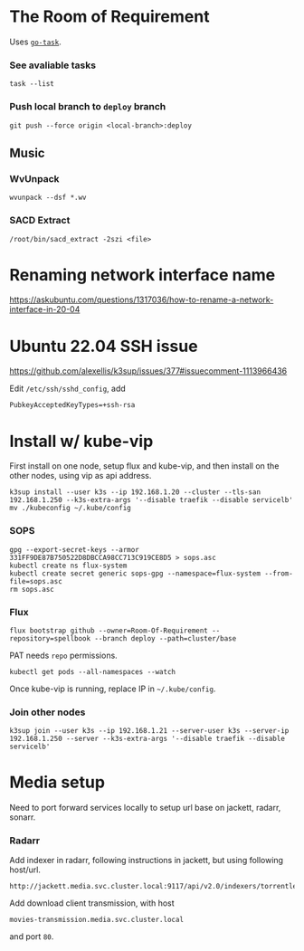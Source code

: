 # The Room of Requirement

Uses [`go-task`](https://taskfile.dev).

### See avaliable tasks

```
task --list
```

### Push local branch to `deploy` branch
```
git push --force origin <local-branch>:deploy
```

## Music

### WvUnpack

```
wvunpack --dsf *.wv
```

### SACD Extract

```
/root/bin/sacd_extract -2szi <file>
```

# Renaming network interface name

https://askubuntu.com/questions/1317036/how-to-rename-a-network-interface-in-20-04

# Ubuntu 22.04 SSH issue

https://github.com/alexellis/k3sup/issues/377#issuecomment-1113966436

Edit `/etc/ssh/sshd_config`, add

```
PubkeyAcceptedKeyTypes=+ssh-rsa
```

# Install w/ kube-vip

First install on one node, setup flux and kube-vip, and then install on the other nodes, using vip as api address.

```
k3sup install --user k3s --ip 192.168.1.20 --cluster --tls-san 192.168.1.250 --k3s-extra-args '--disable traefik --disable servicelb'
mv ./kubeconfig ~/.kube/config
```

### SOPS
```
gpg --export-secret-keys --armor 331FF9DE87B750522D8DBCCA98CC713C919CE8D5 > sops.asc
kubectl create ns flux-system
kubectl create secret generic sops-gpg --namespace=flux-system --from-file=sops.asc
rm sops.asc
```

### Flux

```
flux bootstrap github --owner=Room-Of-Requirement --repository=spellbook --branch deploy --path=cluster/base
```

PAT needs `repo` permissions.

```
kubectl get pods --all-namespaces --watch
```

Once kube-vip is running, replace IP in `~/.kube/config`.

### Join other nodes

```
k3sup join --user k3s --ip 192.168.1.21 --server-user k3s --server-ip 192.168.1.250 --server --k3s-extra-args '--disable traefik --disable servicelb'
```

# Media setup

Need to port forward services locally to setup url base on jackett, radarr, sonarr.

### Radarr

Add indexer in radarr, following instructions in jackett, but using following host/url.

```
http://jackett.media.svc.cluster.local:9117/api/v2.0/indexers/torrentleech/results/torznab/
```

Add download client transmission, with host

```
movies-transmission.media.svc.cluster.local
```

and port `80`.